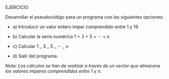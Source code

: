 EJERCICIO

Desarrollar el pseudocódigo para un programa con las siguientes opciones:

- a) Introducir un valor entero impar comprendido entre 1 y 19

- b) Calcular la serie numérica 1 + 3 + 5 + ··· + n

- c) Calcular 1 _ 3 _ 5 _ ··· _ n

- d) Salir del programa.

_Nota: Los cálculos se han de realizar a través de un vector que almacene los valores impares comprendidos entre 1 y n._
